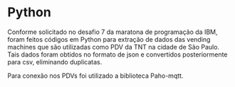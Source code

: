 # Python
Conforme solicitado no desafio 7 da maratona de programação da IBM, foram feitos códigos em Python para extração de dados das vending machines que são utilizadas como PDV da TNT na cidade de São Paulo. Tais dados foram obtidos no formato de json e convertidos posteriormente para csv, eliminando duplicatas.

Para conexão nos PDVs foi utilizado a biblioteca Paho-mqtt.
